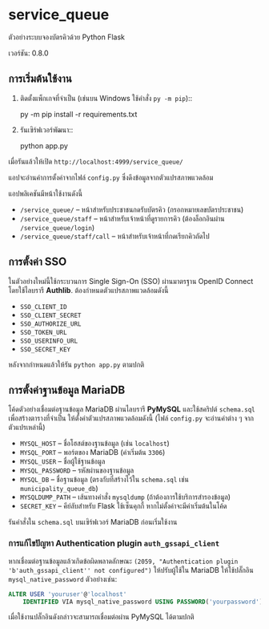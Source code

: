 # service_queue

ตัวอย่างระบบจองบัตรคิวด้วย Python Flask

เวอร์ชัน: 0.8.0

## การเริ่มต้นใช้งาน

1. ติดตั้งแพ็กเกจที่จำเป็น (เช่นบน Windows ใช้คำสั่ง `py -m pip`)::

    py -m pip install -r requirements.txt

2. รันเซิร์ฟเวอร์พัฒนา::

    python app.py

เมื่อรันแล้วให้เปิด `http://localhost:4999/service_queue/`

แอปจะอ่านค่าการตั้งค่าจากไฟล์ `config.py` ซึ่งดึงข้อมูลจากตัวแปรสภาพแวดล้อม

แอปพลิเคชันมีหน้าใช้งานดังนี้

- `/service_queue/` – หน้าสำหรับประชาชนกดรับบัตรคิว (กรอกหมายเลขบัตรประชาชน)
- `/service_queue/staff` – หน้าสำหรับเจ้าหน้าที่ดูรายการคิว (ต้องล็อกอินผ่าน `/service_queue/login`)
- `/service_queue/staff/call` – หน้าสำหรับเจ้าหน้าที่กดเรียกคิวถัดไป

## การตั้งค่า SSO

ในตัวอย่างใหม่นี้ใช้กระบวนการ Single Sign-On (SSO) ผ่านมาตรฐาน OpenID
Connect โดยใช้ไลบรารี **Authlib**. ต้องกำหนดตัวแปรสภาพแวดล้อมดังนี้

- `SSO_CLIENT_ID`
- `SSO_CLIENT_SECRET`
- `SSO_AUTHORIZE_URL`
- `SSO_TOKEN_URL`
- `SSO_USERINFO_URL`
- `SSO_SECRET_KEY`

หลังจากกำหนดแล้วให้รัน `python app.py` ตามปกติ

## การตั้งค่าฐานข้อมูล MariaDB

โค้ดตัวอย่างเชื่อมต่อฐานข้อมูล MariaDB ผ่านไลบรารี **PyMySQL**
และใช้สคริปต์ `schema.sql` เพื่อสร้างตารางที่จำเป็น
ให้ตั้งค่าตัวแปรสภาพแวดล้อมดังนี้ (ไฟล์ `config.py` จะอ่านค่าต่าง ๆ จากตัวแปรเหล่านี้)

- `MYSQL_HOST` – ชื่อโฮสต์ของฐานข้อมูล (เช่น `localhost`)
- `MYSQL_PORT` – พอร์ตของ MariaDB (ค่าเริ่มต้น `3306`)
- `MYSQL_USER` – ชื่อผู้ใช้ฐานข้อมูล
- `MYSQL_PASSWORD` – รหัสผ่านของฐานข้อมูล
- `MYSQL_DB` – ชื่อฐานข้อมูล (ตรงกับที่สร้างไว้ใน `schema.sql` เช่น `municipality_queue_db`)
- `MYSQLDUMP_PATH` – เส้นทางคำสั่ง `mysqldump` (ถ้าต้องการใช้บริการสำรองข้อมูล)
- `SECRET_KEY` – คีย์ลับสำหรับ Flask ใช้เซ็นคุกกี้ หากไม่ตั้งค่าจะมีค่าเริ่มต้นในโค้ด

รันคำสั่งใน `schema.sql` บนเซิร์ฟเวอร์ MariaDB ก่อนเริ่มใช้งาน

### การแก้ไขปัญหา Authentication plugin `auth_gssapi_client`

หากเชื่อมต่อฐานข้อมูลแล้วเกิดข้อผิดพลาดลักษณะ
`(2059, "Authentication plugin 'b'auth_gssapi_client'' not configured")`
ให้ปรับผู้ใช้ใน MariaDB ให้ใช้ปลั๊กอิน `mysql_native_password` ตัวอย่างเช่น:

```sql
ALTER USER 'youruser'@'localhost'
    IDENTIFIED VIA mysql_native_password USING PASSWORD('yourpassword');
```

เมื่อใช้งานปลั๊กอินดังกล่าวจะสามารถเชื่อมต่อผ่าน PyMySQL ได้ตามปกติ
